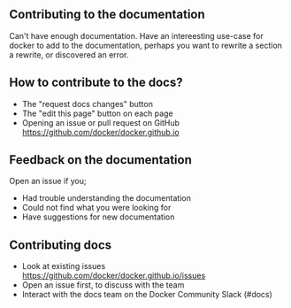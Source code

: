 ## Contributing to the documentation

Can't have enough documentation. Have an intereesting use-case for docker to
add to the documentation, perhaps you want to rewrite a section a rewrite, or
discovered an error.


## How to contribute to the docs?

- The "request docs changes" button
- The "edit this page" button on each page
- Opening an issue or pull request on GitHub https://github.com/docker/docker.github.io


## Feedback on the documentation

Open an issue if you;

- Had trouble understanding the documentation
- Could not find what you were looking for
- Have suggestions for new documentation


## Contributing docs

- Look at existing issues https://github.com/docker/docker.github.io/issues
- Open an issue first, to discuss with the team
- Interact with the docs team on the Docker Community Slack (#docs)
